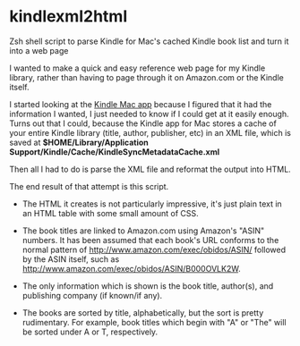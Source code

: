 kindlexml2html
=================

Zsh shell script to parse Kindle for Mac's cached Kindle book list and turn it into a web page

I wanted to make a quick and easy reference web page for my Kindle library, rather than having to page through it on Amazon.com or the Kindle itself.

I started looking at the [Kindle Mac app][1] because I figured that it had the information I wanted, I just needed to know if I could get at it easily enough. Turns out that I could, because the Kindle app for Mac stores a cache of your entire Kindle library (title, author, publisher, etc) in an XML file, which is saved at **$HOME/Library/Application Support/Kindle/Cache/KindleSyncMetadataCache.xml**

Then all I had to do is parse the XML file and reformat the output into HTML.

The end result of that attempt is this script.

* The HTML it creates is not particularly impressive, it's just plain text in an HTML table with some small amount of CSS.

* The book titles are linked to Amazon.com using Amazon's "ASIN" numbers. It has been assumed that each book's URL conforms to the normal pattern of <http://www.amazon.com/exec/obidos/ASIN/> followed by the ASIN itself, such as <http://www.amazon.com/exec/obidos/ASIN/B000OVLK2W>.

* The only information which is shown is the book title, author(s), and publishing company (if known/if any).

* The books are sorted by title, alphabetically, but the sort is pretty rudimentary. For example, book titles which begin with "A" or "The" will be sorted under A or T, respectively.



[1]: http://www.amazon.com/gp/kindle/mac/download‎

